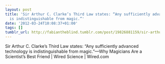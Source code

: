 ```yaml
---
layout: post
title: 'Sir Arthur C. Clarke’s Third Law states: “Any sufficiently advanced technology
  is indistinguishable from magic.”'
date: '2012-03-24T10:08:37+01:00'
tags: []
tumblr_url: http://fabiantheblind.tumblr.com/post/19826881159/sir-arthur-c-clarkes-third-law-states-any
---
```

Sir Arthur C. Clarke’s Third Law states: “Any sufficiently advanced technology is indistinguishable from magic.”—Why Magicians Are a Scientist’s Best Friend | Wired Science | Wired.com
